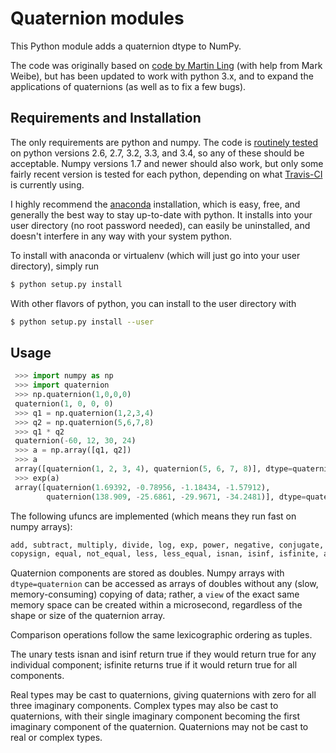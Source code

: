 # Quaternion modules

This Python module adds a quaternion dtype to NumPy.

The code was originally based on [code by Martin
Ling](https://github.com/martinling/numpy_quaternion) (with help from
Mark Weibe), but has been updated to work with python 3.x, and to
expand the applications of quaternions (as well as to fix a few bugs).


## Requirements and Installation

The only requirements are python and numpy.  The code is [routinely
tested](https://travis-ci.org/moble/numpy_quaternion) on python
versions 2.6, 2.7, 3.2, 3.3, and 3.4, so any of these should be
acceptable.  Numpy versions 1.7 and newer should also work, but only
some fairly recent version is tested for each python, depending on
what [Travis-CI](https://travis-ci.org/) is currently using.

I highly recommend the
[anaconda](https://store.continuum.io/cshop/anaconda/) installation,
which is easy, free, and generally the best way to stay up-to-date
with python.  It installs into your user directory (no root password
needed), can easily be uninstalled, and doesn't interfere in any way
with your system python.

To install with anaconda or virtualenv (which will just go into your
user directory), simply run

```sh
$ python setup.py install
```

With other flavors of python, you can install to the user directory
with

```sh
$ python setup.py install --user
```

## Usage

```python
 >>> import numpy as np
 >>> import quaternion
 >>> np.quaternion(1,0,0,0)
 quaternion(1, 0, 0, 0)
 >>> q1 = np.quaternion(1,2,3,4)
 >>> q2 = np.quaternion(5,6,7,8)
 >>> q1 * q2
 quaternion(-60, 12, 30, 24)
 >>> a = np.array([q1, q2])
 >>> a
 array([quaternion(1, 2, 3, 4), quaternion(5, 6, 7, 8)], dtype=quaternion)
 >>> exp(a)
 array([quaternion(1.69392, -0.78956, -1.18434, -1.57912),
        quaternion(138.909, -25.6861, -29.9671, -34.2481)], dtype=quaternion)
```

The following ufuncs are implemented (which means they run fast on
numpy arrays):

```python
add, subtract, multiply, divide, log, exp, power, negative, conjugate,
copysign, equal, not_equal, less, less_equal, isnan, isinf, isfinite, absolute
```

Quaternion components are stored as doubles.  Numpy arrays with
`dtype=quaternion` can be accessed as arrays of doubles without any
(slow, memory-consuming) copying of data; rather, a `view` of the
exact same memory space can be created within a microsecond,
regardless of the shape or size of the quaternion array.

Comparison operations follow the same lexicographic ordering as
tuples.

The unary tests isnan and isinf return true if they would return true
for any individual component; isfinite returns true if it would return
true for all components.

Real types may be cast to quaternions, giving quaternions with zero
for all three imaginary components. Complex types may also be cast to
quaternions, with their single imaginary component becoming the first
imaginary component of the quaternion. Quaternions may not be cast to
real or complex types.
